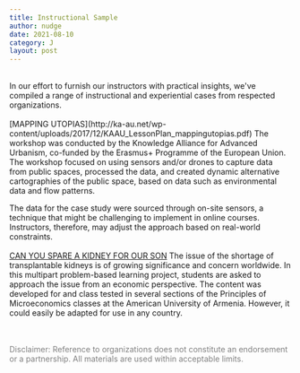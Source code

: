 ```yaml
---
title: Instructional Sample
author: nudge
date: 2021-08-10
category: J
layout: post
---
```

<br>
In our effort to furnish our instructors with practical insights, we've compiled a range of instructional and experiential cases from respected organizations.
<br>
<br>
[MAPPING UTOPIAS](http://ka-au.net/wp-content/uploads/2017/12/KAAU_LessonPlan_mappingutopias.pdf)
The workshop was conducted by the Knowledge Alliance for Advanced Urbanism, co-funded by the Erasmus+ Programme of the European Union.
The workshop focused on using sensors and/or drones to capture data from public spaces, processed the data, and created dynamic alternative cartographies of the public space, based on data such as environmental data and flow patterns.

The data for the case study were sourced through on-site sensors, a technique that might be challenging to implement in online courses. Instructors, therefore, may adjust the approach based on real-world constraints.
 <br>
 <br>
[CAN YOU SPARE A KIDNEY FOR OUR SON](https://itue.udel.edu/pbl/problems/entry/43/)
The issue of the shortage of transplantable kidneys is of growing significance and concern worldwide. In this multipart problem-based learning project, students are asked to approach the issue from an economic perspective. The content was developed for and class tested in several sections of the Principles of Microeconomics classes at the American University of Armenia. However, it could easily be adapted for use in any country.
<br>
<br>
<br>


<span style="color: gray">Disclaimer: Reference to organizations does not constitute an endorsement or a partnership. All materials are used within acceptable limits.</span>
